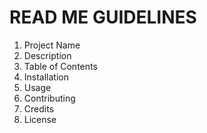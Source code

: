 # READ ME GUIDELINES
1. Project Name
2. Description
3. Table of Contents
4. Installation
5. Usage
6. Contributing
7. Credits
8. License
